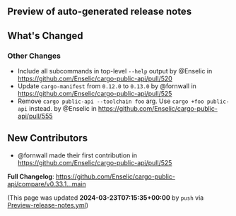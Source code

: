 ## Preview of auto-generated release notes
<!-- Release notes generated using configuration in .github/release.yml at main -->

## What's Changed
### Other Changes
* Include all subcommands in top-level `--help` output by @Enselic in https://github.com/Enselic/cargo-public-api/pull/520
* Update `cargo-manifest` from `0.12.0` to `0.13.0` by @fornwall in https://github.com/Enselic/cargo-public-api/pull/525
* Remove `cargo public-api --toolchain foo` arg. Use `cargo +foo public-api` instead. by @Enselic in https://github.com/Enselic/cargo-public-api/pull/555

## New Contributors
* @fornwall made their first contribution in https://github.com/Enselic/cargo-public-api/pull/525

**Full Changelog**: https://github.com/Enselic/cargo-public-api/compare/v0.33.1...main


(This page was updated **2024-03-23T07:15:35+00:00** by `push` via [Preview-release-notes.yml](https://github.com/Enselic/cargo-public-api/actions/runs/8400228057))
